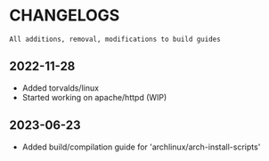 # CHANGELOGS

```
All additions, removal, modifications to build guides
```

## 2022-11-28
+ Added torvalds/linux
+ Started working on apache/httpd (WIP)

## 2023-06-23
+ Added build/compilation guide for 'archlinux/arch-install-scripts'

